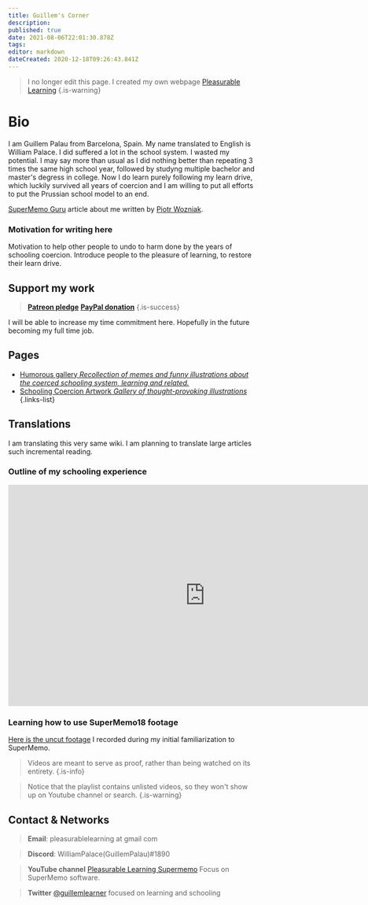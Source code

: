 ```yaml
---
title: Guillem's Corner
description: 
published: true
date: 2021-08-06T22:01:30.878Z
tags: 
editor: markdown
dateCreated: 2020-12-18T09:26:43.841Z
---
```


> I no longer edit this page. I created my own webpage [Pleasurable Learning](https:/www.pleasurable-learning.com)
{.is-warning}


# Bio
I am Guillem Palau from Barcelona, Spain. My name translated to English is William Palace. I did suffered a lot in the school system. I wasted my potential. I may say more than usual as I did nothing better than repeating 3 times the same high school year, followed by studyng multiple bachelor and master's degress in college. Now I do learn purely following my learn drive, which luckily survived all years of coercion and I am willing to put all efforts to put the Prussian school model to an end.

[SuperMemo Guru](https://supermemo.guru/wiki/Guillem_Palau) article about me written by [Piotr Wozniak](https://supermemo.guru/wiki/Piotr_Wozniak).


### Motivation for writing here
 Motivation to help other people to undo to harm done by the years of schooling coercion. Introduce people to the pleasure of learning, to restore their learn drive.
 



## Support my work
> <b>[Patreon pledge](https://www.patreon.com/pleasurable_learning)</b>
<b><a href="https://www.paypal.com/paypalme/guillempalausalva">PayPal donation</a></b>
{.is-success}

I will be able to increase my time commitment here. Hopefully in the future becoming my full time job.

## Pages
- [<span style="color: black;" class="mdi mdi-message-arrow-right-outline mr-1"></span> Humorous gallery *Recollection of memes and funny illustrations about the coerced schooling system, learning and related.*](/en/blogs/guillem/schooling-system-humor)
- [<span style="color: black;" class="mdi mdi-message-arrow-right-outline mr-1"></span> Schooling Coercion Artwork *Gallery of thought-provoking illustrations*](/en/blogs/guillem/schooling-coercion-artwork)
{.links-list}


## Translations
I am translating this very same wiki. I am planning to translate large articles such incremental reading.





### Outline of my schooling experience


<iframe width="800" height="450" class="mt-4" src="https://www.youtube.com/embed/WzoEws4XPow" frameborder="0" allow="accelerometer; autoplay; clipboard-write; encrypted-media; gyroscope; picture-in-picture" allowfullscreen></iframe>


### Learning how to use SuperMemo18 footage
[Here is the uncut footage](
https://youtube.com/playlist?list=PLPw7ZTjtZfQYTXy4FuhJZBdQkNowSydbF) I recorded during my initial familiarization to SuperMemo.
> Videos are meant to serve as proof, rather than being watched on its entirety.
{.is-info}


> Notice that the playlist contains unlisted videos, so they won't show up on Youtube channel or search.
{.is-warning}



## Contact & Networks
> <b>Email</b>: pleasurablelearning at gmail com

> <b>Discord</b>: WilliamPalace(GuillemPalau)#1890

> <b>YouTube channel</b> [Pleasurable Learning Supermemo](https://www.youtube.com/channel/UCus-Fyf-I-Le1vS4tfZ_GlA) 
 Focus on SuperMemo software.


> <b>Twitter</b> [@guillemlearner](https://twitter.com/guillemlearner)
focused on learning and schooling

